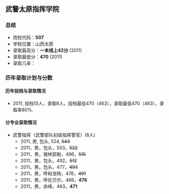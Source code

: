 ## 武警太原指挥学院  
  
### 总结  
- 院校代码：__507__  
- 学校位置：山西太原  
- 录取最高分：__一本线上42分__ (2011)  
- 录取最低分：__470__ (2011)  
- 录取几率：  
 
  
### 历年录取计划与分数  

#### 历年投档与录取情况  
- 2011, 投档10人，录取8人，投档最低470（463），录取最低470（463），录取率80%.  
  

#### 分专业录取情况  
- 武警指挥（武警部队初级指挥警官）(8人)  
    - 2011, 男, 包头, 524, ~~543~~  
    - 2011，男，包头，503，~~522~~  
    - 2011，男，锡林郭勒，496，~~515~~  
    - 2011，男，包头，492，~~512~~  
    - 2011，男，包头，477，~~493~~  
    - 2011，男，呼和浩特，476，~~491~~  
    - 2011，男，呼伦贝尔，466，__476__  
    - 2011，男，赤峰，463，__471__  
